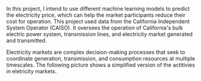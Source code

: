 In this project, I intend to use different machine learning models to predict the electricity price, which can help the market participants reduce their cost for operation. This project used data from the California Independent System Operator (CAISO). It oversees the operation of California's bulk electric power system, transmission lines, and electricity market generated and transmitted.

Electricity markets are complex decision-making processes that seek to coordinate generation, transmission, and consumption resources at multiple timescales. The following picture shows a simplified version of the actitivies in eletricity markets.